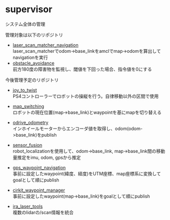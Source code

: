 # supervisor
システム全体の管理

管理対象は以下のリポジトリ

- [laser_scan_matcher_navigation](https://github.com/TSUKUBA-CHALLENGE/laser_scan_matcher_navigation)  
laser_scan_matcherでodom->base_linkをamclでmap->odomを算出してnavigationを実行
- [obstacle_avoidance](https://github.com/TSUKUBA-CHALLENGE/obstacle_avoidance)  
前方180度の障害物を監視し、閾値を下回った場合、指令値を0にする

今後管理予定のリポジトリ

- [joy_to_twist](https://github.com/TSUKUBA-CHALLENGE/joy_to_twist)  
PS4コントローラーでロボットの操縦を行う。自律移動以外の区間で使用

- [map_switching](https://github.com/TSUKUBA-CHALLENGE/map_switching)  
ロボットの現在位置(map->base_link)とwaypointを基にmapを切り替える

- [odrive_odometry](https://github.com/TSUKUBA-CHALLENGE/odrive_odometry)  
インホイールモーターからエンコーダ値を取得し、odom(odom->base_link)をpublish

- [sensor_fusion](https://github.com/TSUKUBA-CHALLENGE/sensor_fusion)  
robot_localizationを使用して、odom->base_link, map->base_link間の移動量推定をimu, odom, gpsから推定

- [gps_waypoint_navigation](https://github.com/TSUKUBA-CHALLENGE/gps_waypoint_navigation)  
事前に設定したwaypoint(緯度、経度)をUTM座標、map座標系に変換してgoalとして順にpublish

- [cirkit_waypoint_manager](https://github.com/TSUKUBA-CHALLENGE/cirkit_waypoint_manager)  
事前に設定したwaypoint(map->base_link)をgoalとして順にpublish

- [ira_laser_tools](https://github.com/TSUKUBA-CHALLENGE/ira_laser_tools)  
複数のlidarの/scan情報を統合
